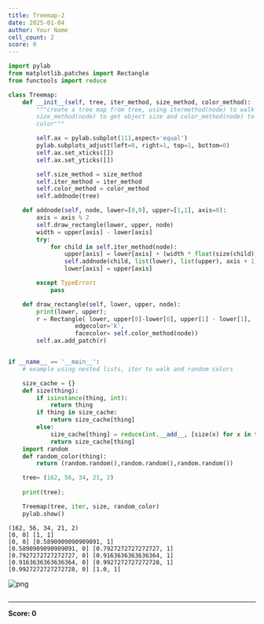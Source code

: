 ```yaml
---
title: Treemap-2
date: 2025-01-04
author: Your Name
cell_count: 2
score: 0
---
```


```python
import pylab
from matplotlib.patches import Rectangle
from functools import reduce

class Treemap:
    def __init__(self, tree, iter_method, size_method, color_method):
        """create a tree map from tree, using itermethod(node) to walk tree,
        size_method(node) to get object size and color_method(node) to get its
        color"""

        self.ax = pylab.subplot(111,aspect='equal')
        pylab.subplots_adjust(left=0, right=1, top=1, bottom=0)
        self.ax.set_xticks([])
        self.ax.set_yticks([])

        self.size_method = size_method
        self.iter_method = iter_method
        self.color_method = color_method
        self.addnode(tree)

    def addnode(self, node, lower=[0,0], upper=[1,1], axis=0):
        axis = axis % 2
        self.draw_rectangle(lower, upper, node)
        width = upper[axis] - lower[axis]
        try:
            for child in self.iter_method(node):
                upper[axis] = lower[axis] + (width * float(size(child))) / size(node)
                self.addnode(child, list(lower), list(upper), axis + 1)
                lower[axis] = upper[axis]

        except TypeError:
            pass

    def draw_rectangle(self, lower, upper, node):
        print(lower, upper);
        r = Rectangle( lower, upper[0]-lower[0], upper[1] - lower[1],
                   edgecolor='k',
                   facecolor= self.color_method(node))
        self.ax.add_patch(r)


if __name__ == '__main__':
    # example using nested lists, iter to walk and random colors

    size_cache = {}
    def size(thing):
        if isinstance(thing, int):
            return thing
        if thing in size_cache:
            return size_cache[thing]
        else:
            size_cache[thing] = reduce(int.__add__, [size(x) for x in thing])
            return size_cache[thing]
    import random
    def random_color(thing):
        return (random.random(),random.random(),random.random())

    tree= (162, 56, 34, 21, 2)
    
    print(tree);

    Treemap(tree, iter, size, random_color)
    pylab.show()
```

    (162, 56, 34, 21, 2)
    [0, 0] [1, 1]
    [0, 0] [0.5890909090909091, 1]
    [0.5890909090909091, 0] [0.7927272727272727, 1]
    [0.7927272727272727, 0] [0.9163636363636364, 1]
    [0.9163636363636364, 0] [0.9927272727272728, 1]
    [0.9927272727272728, 0] [1.0, 1]



    
![png](/mlnotes/images/treemap-2_0_1.png)
    



```python

```


---
**Score: 0**